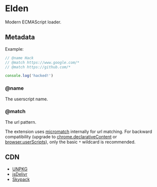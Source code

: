 # Elden

Modern ECMAScript loader.

## Metadata

Example:
```js
// @name Hack
// @match https://www.google.com/*
// @match https://github.com/*

console.log('hacked!')
```

### @name

The userscript name.

### @match

The url pattern.

The extension uses [micromatch](https://www.npmjs.com/package/micromatch) internally for url matching.
For backward compatibility (upgrade to [chrome.declarativeContent] or [browser.userScripts]),
only the basic `*` wildcard is recommended.

[chrome.declarativeContent]: https://developer.chrome.com/docs/extensions/reference/declarativeContent/
[browser.userScripts]: https://developer.mozilla.org/en-US/docs/Mozilla/Add-ons/WebExtensions/API/userScripts

## CDN

- [UNPKG](https://unpkg.com/)
- [jsDelivr](https://www.jsdelivr.com/)
- [Skypack](https://www.skypack.dev/)
